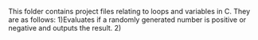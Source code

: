 This folder contains project files relating to loops and variables in C.
They are as follows:
1)Evaluates if a randomly generated number is positive or negative and outputs the result.
2)
